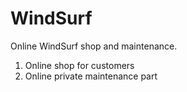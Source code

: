 # WindSurf
Online WindSurf shop and maintenance. 
1. Online shop for customers
2. Online private maintenance part 
